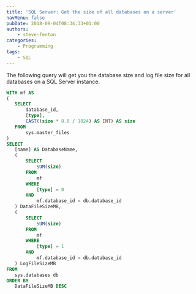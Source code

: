 ```yaml
---
title: 'SQL Server: Get the size of all databases on a server'
navMenu: false
pubDate: 2018-09-04T08:34:33+01:00
authors:
    - steve-fenton
categories:
    - Programming
tags:
    - SQL
---
```


The following query will get you the database size and log file size for all databases on a SQL Server instance.

 ```sql
WITH mf AS
(
    SELECT
        database_id,
        [type],
        CAST((size * 8.0 / 1024) AS INT) AS size
    FROM
        sys.master_files
)
SELECT 
    [name] AS DatabaseName,
    (
        SELECT
            SUM(size)
        FROM
            mf
        WHERE
            [type] = 0
        AND
            mf.database_id = db.database_id
    ) DataFileSizeMB,
    (
        SELECT
            SUM(size)
        FROM
            mf
        WHERE
            [type] = 1
        AND
            mf.database_id = db.database_id
    ) LogFileSizeMB
FROM
    sys.databases db
ORDER BY
    DataFileSizeMB DESC
```
